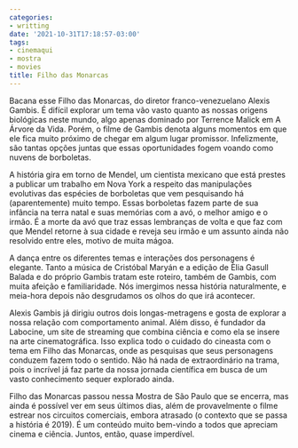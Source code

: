 ```yaml
---
categories:
- writting
date: '2021-10-31T17:18:57-03:00'
tags:
- cinemaqui
- mostra
- movies
title: Filho das Monarcas
---
```


Bacana esse Filho das Monarcas, do diretor franco-venezuelano Alexis Gambis. É difícil explorar um tema vão vasto quanto as nossas origens biológicas neste mundo, algo apenas dominado por Terrence Malick em A Árvore da Vida. Porém, o filme de Gambis denota alguns momentos em que ele fica muito próximo de chegar em algum lugar promissor. Infelizmente, são tantas opções juntas que essas oportunidades fogem voando como nuvens de borboletas.

A história gira em torno de Mendel, um cientista mexicano que está prestes a publicar um trabalho em Nova York a respeito das manipulações evolutivas das espécies de borboletas que vem pesquisando há (aparentemente) muito tempo. Essas borboletas fazem parte de sua infância na terra natal e suas memórias com a avó, o melhor amigo e o irmão. É a morte da avó que traz essas lembranças de volta e que faz com que Mendel retorne à sua cidade e reveja seu irmão e um assunto ainda não resolvido entre eles, motivo de muita mágoa.

A dança entre os diferentes temas e interações dos personagens é elegante. Tanto a música de Cristóbal Maryán e a edição de Èlia Gasull Balada e do próprio Gambis tratam este roteiro, também de Gambis, com muita afeição e familiaridade. Nós imergimos nessa história naturalmente, e meia-hora depois não desgrudamos os olhos do que irá acontecer.

Alexis Gambis já dirigiu outros dois longas-metragens e gosta de explorar a nossa relação com comportamento animal. Além disso, é fundador da Labocine, um site de streaming que combina ciência e como ela se insere na arte cinematográfica. Isso explica todo o cuidado do cineasta com o tema em Filho das Monarcas, onde as pesquisas que seus personagens conduzem fazem todo o sentido. Não há nada de extraordinário na trama, pois o incrível já faz parte da nossa jornada científica em busca de um vasto conhecimento sequer explorado ainda.

Filho das Monarcas passou nessa Mostra de São Paulo que se encerra, mas ainda é possível ver em seus últimos dias, além de provavelmente o filme estrear nos circuitos comerciais, embora atrasado (o contexto que se passa a história é 2019). É um conteúdo muito bem-vindo a todos que apreciam cinema e ciência. Juntos, então, quase imperdível.

